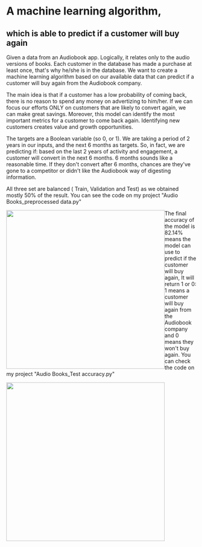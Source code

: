 

# A machine learning algorithm, 
## which is able to predict if a customer will buy again

Given a data from an Audiobook app. Logically, it relates only to the audio versions of books.
Each customer in the database has made a purchase at least once, that's why he/she is in the database. We want to create a machine learning algorithm based on our available data that can predict if a customer will buy again from the Audiobook company.

The main idea is that if a customer has a low probability of coming back, there is no reason to spend any money on advertizing to him/her. If we can focus our efforts ONLY on customers that are likely to convert again, we can make great savings. Moreover, this model can identify the most important metrics for a customer to come back again. Identifying new customers creates value and growth opportunities.

The targets are a Boolean variable (so 0, or 1). We are taking a period of 2 years in our inputs, and the next 6 months as targets. So, in fact, we are predicting if: based on the last 2 years of activity and engagement, a customer will convert in the next 6 months. 6 months sounds like a reasonable time. If they don't convert after 6 months, chances are they've gone to a competitor or didn't like the Audiobook way of digesting information.

All three set are balanced ( Train, Validation and Test) as we obtained mostly 50% of the result. You can see the code on my project "Audio Books_preprocessed data.py"


<img src="https://user-images.githubusercontent.com/115962820/197748237-4c05b4c5-6923-47ae-804c-f50596fee844.png" style="float:left;width:420px;height:auto;">

The final accuracy of the model is 82.14% means the model can use to predict if the customer will buy again, It will return 1 or 0: 1 means a customer will buy again from the Audiobook company and 0 means they won't buy again. You can check the code on my project "Audio Books_Test accuracy.py"

<img src="https://user-images.githubusercontent.com/115962820/197753962-def7a72c-b916-4608-aba1-7801908ac0b7.png" style="float:left;width:420px;height:auto;">
